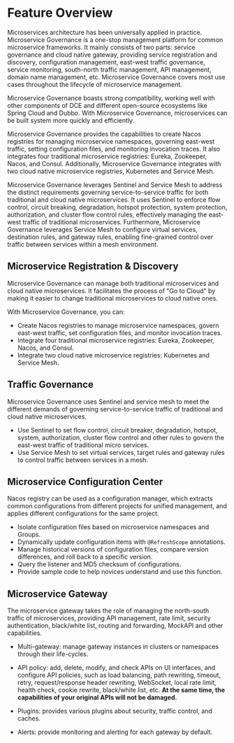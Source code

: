 # Feature Overview

Microservices architecture has been universally applied in practice. Microservice Governance is a one-stop management platform
for common microservice frameworks. It mainly consists of two parts: service governance and cloud native gateway,
providing service registration and discovery, configuration management, east-west traffic governance, service monitoring,
south-north traffic management, API management, domain name management, etc. Microservice Governance covers most
use cases throughout the lifecycle of microservice management.

Microservice Governance boasts strong compatibility, working well with other components of DCE and
different open-source ecosystems like Spring Cloud and Dubbo. With Microservice Governance,
microservices can be built system more quickly and efficiently.

Microservice Governance provides the capabilities to create Nacos registries for managing microservice namespaces,
governing east-west traffic, setting configuration files, and monitoring invocation traces. It also integrates
four traditional microservice registries: Eureka, Zookeeper, Nacos, and Consul. Additionally, Microservice Governance
integrates with two cloud native microservice registries, Kubernetes and Service Mesh.

Microservice Governance leverages Sentinel and Service Mesh to address the distinct requirements governing
service-to-service traffic for both traditional and cloud native microservices. It uses Sentinel to enforce
flow control, circuit breaking, degradation, hotspot protection, system protection, authorization, and
cluster flow control rules, effectively managing the east-west traffic of traditional microservices.
Furthermore, Microservice Governance leverages Service Mesh to configure virtual services, destination rules,
and gateway rules, enabling fine-grained control over traffic between services within a mesh environment.

## Microservice Registration & Discovery

Microservice Governance can manage both traditional microservices and cloud native microservices.
It facilitates the process of "Go to Cloud" by making it easier to change traditional microservices to cloud native ones.

With Microservice Governance, you can:

- Create Nacos registries to manage microservice namespaces, govern east-west traffic, set configuration files, and monitor invocation traces.
- Integrate four traditional microservice registries: Eureka, Zookeeper, Nacos, and Consul.
- Integrate two cloud native microservice registries: Kubernetes and Service Mesh.

## Traffic Governance

Microservice Governance uses Sentinel and service mesh to meet the different demands of governing service-to-service traffic of traditional and cloud native microservices.

- Use Sentinel to set flow control, circuit breaker, degradation, hotspot, system, authorization, cluster flow control and other rules to govern the east-west traffic of traditional micro services.
- Use Service Mesh to set virtual services, target rules and gateway rules to control traffic between services in a mesh.

## Microservice Configuration Center

Nacos registry can be used as a configuration manager, which extracts common configurations from different projects for unified management, and applies different configurations for the same project.

- Isolate configuration files based on microservice namespaces and Groups.
- Dynamically update configuration items with `@RefreshScope` annotations.
- Manage historical versions of configuration files, compare version differences, and roll back to a specific version.
- Query the listener and MD5 checksum of configurations.
- Provide sample code to help novices understand and use this function.

## Microservice Gateway

The microservice gateway takes the role of managing the north-south traffic of microservices, providing API management, rate limit, security authentication, black/white list, routing and forwarding, MockAPI and other capabilities.

- Multi-gateway: manage gateway instances in clusters or namespaces through their life-cycles.
- API policy: add, delete, modify, and check APIs on UI interfaces, and configure API policies, such as load balancing,
  path rewriting, timeout, retry, request/response header rewriting, WebSocket, local rate limit, health check,
  cookie rewrite, black/white list, etc. **At the same time, the capabilities of your original APIs will not be damaged.**

- Plugins: provides various plugins about security, traffic control, and caches.
- Alerts: provide monitoring and alerting for each gateway by default.
